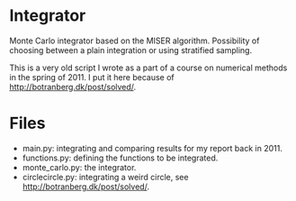 Integrator
==========
Monte Carlo integrator based on the MISER algorithm. Possibility of choosing
between a plain integration or using stratified sampling.

This is a very old script I wrote as a part of a course on numerical methods in
the spring of 2011. I put it here because of http://botranberg.dk/post/solved/.

Files
=====
- main.py: integrating and comparing results for my report back in 2011.
- functions.py: defining the functions to be integrated.
- monte_carlo.py: the integrator.
- circlecircle.py: integrating a weird circle, see http://botranberg.dk/post/solved/.
